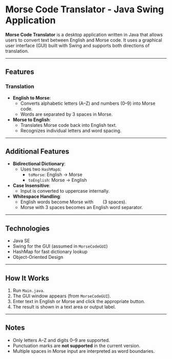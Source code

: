 # Morse Code Translator - Java Swing Application

**Morse Code Translator** is a desktop application written in Java that allows users to convert text between English and Morse code. It uses a graphical user interface (GUI) built with Swing and supports both directions of translation.

---

##  Features

###  Translation
- **English to Morse**:
  - Converts alphabetic letters (A–Z) and numbers (0–9) into Morse code.
  - Words are separated by 3 spaces in Morse.
- **Morse to English**:
  - Translates Morse code back into English text.
  - Recognizes individual letters and word spacing.

---

##  Additional Features

- **Bidirectional Dictionary**:
  - Uses two `HashMap`s:
    - `toMorse`: English → Morse
    - `toEnglish`: Morse → English
- **Case Insensitive**:
  - Input is converted to uppercase internally.
- **Whitespace Handling**:
  - English words become Morse with `   ` (3 spaces).
  - Morse with 3 spaces becomes an English word separator.
---

##  Technologies

- Java SE
- Swing for the GUI (assumed in `MorseCodeGUI`)
- HashMap for fast dictionary lookup
- Object-Oriented Design

---

##  How It Works

1. Run `Main.java`.
2. The GUI window appears (from `MorseCodeGUI`).
3. Enter text in English or Morse and click the appropriate button.
4. The result is shown in a text area or output label.

---

##  Notes

- Only letters A–Z and digits 0–9 are supported.
- Punctuation marks are **not supported** in the current version.
- Multiple spaces in Morse input are interpreted as word boundaries.
